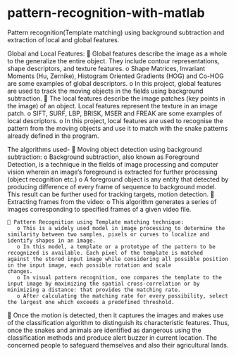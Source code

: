 # pattern-recognition-with-matlab
Pattern recognition(Template matching) using background subtraction and extraction of local and global features.

Global and Local Features:
   Global features describe the image as a whole to the generalize the entire object. They include contour representations, shape              descriptors, and texture features.
    o Shape Matrices, Invariant Moments (Hu, Zernike), Histogram Oriented Gradients (HOG) and Co-HOG are some examples of global                  descriptors.
    o In this project, global features are used to track the moving objects in the fields using background subtraction.
   The local features describe the image patches (key points in the image) of an object. Local features represent the texture in an image      patch.
    o SIFT, SURF, LBP, BRISK, MSER and FREAK are some examples of local descriptors.
    o In this project, local features are used to recognise the pattern from the moving objects and use it to match with the snake                patterns already defined in the program.
 
The algorithms used-
    Moving object detection using background subtraction:
      o Background subtraction, also known as Foreground Detection, is a technique in the fields of image processing and computer vision            wherein an image’s foreground is extracted for further processing (object recognition etc.)
      o A foreground object is any entity that detected by producing difference of every frame of sequence to background model. This                result can be further used for tracking targets, motion detection.
     Extracting frames from the video:
      o This algorithm generates a series of images corresponding to specified frames of a given video file.
    
     Pattern Recognition using Template matching technique:
       o This is a widely used model in image processing to determine the similarity between two samples, pixels or curves to localize and          identify shapes in an image.
       o In this model, a template or a prototype of the pattern to be recognized is available. Each pixel of the template is matched              against the stored input image while considering all possible position in the input image, each possible rotation and scale                changes.
       o In visual pattern recognition, one compares the template to the input image by maximizing the spatial cross-correlation or by               minimizing a distance: that provides the matching rate.
       o After calculating the matching rate for every possibility, select the largest one which exceeds a predefined threshold.
    
    Once the motion is detected, then it captures the images and makes use of the classification algorithm to distinguish its                   characteristic features. Thus, once the snakes and animals are identified as dangerous using the classification methods and produce       alert buzzer in current location. The concerned people to safeguard themselves and also their agricultural lands.
